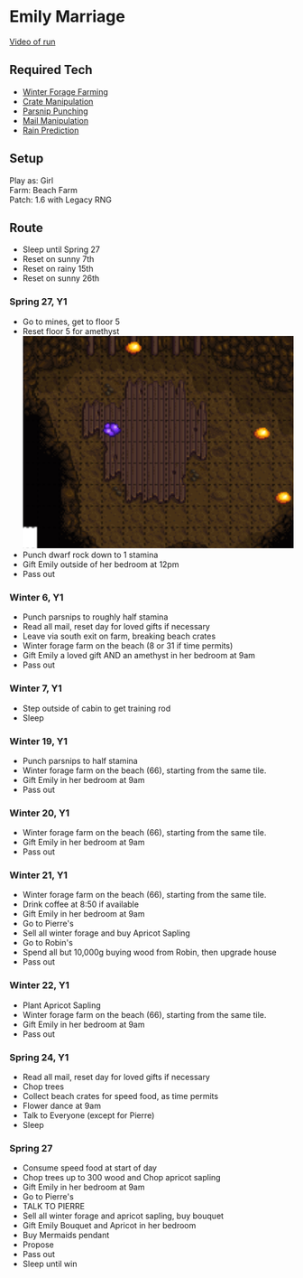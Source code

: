 # Emily Marriage 

[Video of run](...)

## Required Tech
- [Winter Forage Farming](../../tech/winter_forage_farming.md)
- [Crate Manipulation](../../tech/crate_manipulation.md)
- [Parsnip Punching](../../tech/parsnip_punching.md)
- [Mail Manipulation](../../tech/mail_manipulation.md)
- [Rain Prediction](../../tech/rain_prediction.md)

## Setup

Play as: Girl  
Farm: Beach Farm  
Patch: 1.6 with Legacy RNG

## Route

- Sleep until Spring 27
- Reset on sunny 7th
- Reset on rainy 15th
- Reset on sunny 26th

### Spring 27, Y1
- Go to mines, get to floor 5
- Reset floor 5 for amethyst
  ![Amethyst Location](../../img/day_27_amethyst.png)
- Punch dwarf rock down to 1 stamina
- Gift Emily outside of her bedroom at 12pm
- Pass out


### Winter 6, Y1
- Punch parsnips to roughly half stamina
- Read all mail, reset day for loved gifts if necessary
- Leave via south exit on farm, breaking beach crates
- Winter forage farm on the beach (8 or 31 if time permits)
- Gift Emily a loved gift AND an amethyst in her bedroom at 9am
- Pass out

### Winter 7, Y1
- Step outside of cabin to get training rod
- Sleep

### Winter 19, Y1
- Punch parsnips to half stamina
- Winter forage farm on the beach (66), starting from the same tile.
- Gift Emily in her bedroom at 9am
- Pass out

### Winter 20, Y1
- Winter forage farm on the beach (66), starting from the same tile.
- Gift Emily in her bedroom at 9am
- Pass out

### Winter 21, Y1
- Winter forage farm on the beach (66), starting from the same tile.
- Drink coffee at 8:50 if available
- Gift Emily in her bedroom at 9am
- Go to Pierre's
- Sell all winter forage and buy Apricot Sapling
- Go to Robin's
- Spend all but 10,000g buying wood from Robin, then upgrade house
- Pass out

### Winter 22, Y1
- Plant Apricot Sapling
- Winter forage farm on the beach (66), starting from the same tile.
- Gift Emily in her bedroom at 9am
- Pass out

### Spring 24, Y1
- Read all mail, reset day for loved gifts if necessary
- Chop trees
- Collect beach crates for speed food, as time permits
- Flower dance at 9am
- Talk to Everyone (except for Pierre)
- Sleep

### Spring 27
- Consume speed food at start of day
- Chop trees up to 300 wood and Chop apricot sapling
- Gift Emily in her bedroom at 9am
- Go to Pierre's
- TALK TO PIERRE
- Sell all winter forage and apricot sapling, buy bouquet
- Gift Emily Bouquet and Apricot in her bedroom
- Buy Mermaids pendant
- Propose
- Pass out
- Sleep until win
